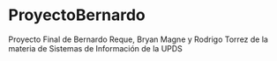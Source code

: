 # ProyectoBernardo
Proyecto Final de Bernardo Reque, Bryan Magne y Rodrigo Torrez de la materia de Sistemas de Información de la UPDS
